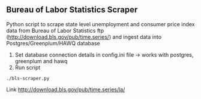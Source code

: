 ## Bureau of Labor Statistics Scraper

Python script to scrape state level unemployment and consumer price index data
from Bureau of Labor Statistics ftp (http://download.bls.gov/pub/time.series/)
and ingest data into Postgres/Greenplum/HAWQ database

1. Set database connection details in config.ini file -> works with postgres, greenplum and hawq
2. Run script
  ```
  ./bls-scraper.py
  ```

Link
http://download.bls.gov/pub/time.series/la/
